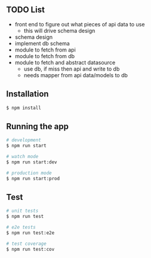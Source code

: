 ## TODO List
- front end to figure out what pieces of api data to use
  - this will drive schema design
- schema design
- implement db schema
- module to fetch from api
- module to fetch from db
- module to fetch and abstract datasource
  - use db, if miss then api and write to db
  - needs mapper from api data/models to db

## Installation

```bash
$ npm install
```

## Running the app

```bash
# development
$ npm run start

# watch mode
$ npm run start:dev

# production mode
$ npm run start:prod
```

## Test

```bash
# unit tests
$ npm run test

# e2e tests
$ npm run test:e2e

# test coverage
$ npm run test:cov
```
